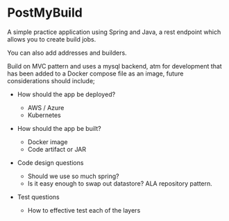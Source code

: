# PostMyBuild 

A simple practice application using Spring and Java, a rest endpoint which allows you to create build jobs.

You can also add addresses and builders.

Build on MVC pattern and uses a mysql backend, atm for development that has been added to a Docker compose file as an image, future considerations should include;

* How should the app be deployed?
    * AWS / Azure
    * Kubernetes
    
* How should the app be built?
    * Docker image
    * Code artifact or JAR
    
* Code design questions
    * Should we use so much spring?
    * Is it easy enough to swap out datastore? ALA repository pattern.
    
* Test questions
    * How to effective test each of the layers